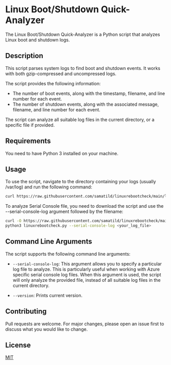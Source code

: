 # Linux Boot/Shutdown Quick-Analyzer

The Linux Boot/Shutdown Quick-Analyzer is a Python script that analyzes Linux boot and shutdown logs.

## Description

This script parses system logs to find boot and shutdown events. It works with both gzip-compressed and uncompressed logs.

The script provides the following information:

- The number of boot events, along with the timestamp, filename, and line number for each event.
- The number of shutdown events, along with the associated message, filename, and line number for each event.

The script can analyze all suitable log files in the current directory, or a specific file if provided.

## Requirements

You need to have Python 3 installed on your machine.

## Usage

To use the script, navigate to the directory containing your logs (usually /var/log) and run the following command:

```bash
curl https://raw.githubusercontent.com/samatild/linuxrebootcheck/main/linuxrebootcheck.py | python3
```

To analyze Serial Console file, you need to download the script and use the --serial-console-log argument followed by the filename:
```bash
curl -O https://raw.githubusercontent.com/samatild/linuxrebootcheck/main/linuxrebootcheck.py
python3 linuxrebootcheck.py --serial-console-log <your_log_file>
```


## Command Line Arguments

The script supports the following command line arguments:

- `--serial-console-log`: This argument allows you to specify a particular log file to analyze. This is particularly useful when working with Azure specific serial console log files. When this argument is used, the script will only analyze the provided file, instead of all suitable log files in the current directory.

- `--version`: Prints current version.
  
## Contributing
Pull requests are welcome. For major changes, please open an issue first to discuss what you would like to change.

## License
[MIT](LICENSE)

